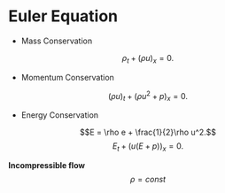 # Euler Equation

- Mass Conservation
  
$$\rho_t + (\rho u)_x = 0.$$

- Momentum Conservation

$$(\rho u)_t + (\rho u^2 + p)_x = 0.$$

- Energy Conservation
  
$$E = \rho e + \frac{1}{2}\rho u^2.$$
$$E_t + (u(E+p))_x = 0.$$

**Incompressible flow**
$$\rho = const$$